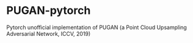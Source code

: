 # PUGAN-pytorch
Pytorch unofficial implementation of PUGAN (a Point Cloud Upsampling Adversarial Network, ICCV, 2019)
